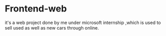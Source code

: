 # Frontend-web
it's a web project done by me under microsoft internship ,which is used to sell used as well as new cars through online. 
